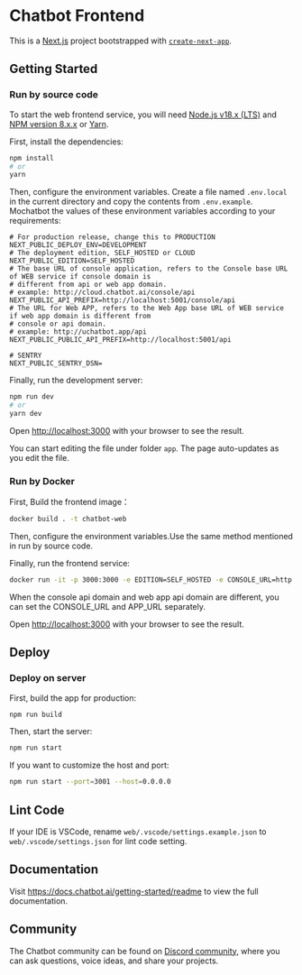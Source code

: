 # Chatbot Frontend
This is a [Next.js](https://nextjs.org/) project bootstrapped with [`create-next-app`](https://github.com/vercel/next.js/tree/canary/packages/create-next-app).

## Getting Started
### Run by source code
To start the web frontend service, you will need [Node.js v18.x (LTS)](https://nodejs.org/en) and [NPM version 8.x.x](https://www.npmjs.com/) or [Yarn](https://yarnpkg.com/).

First, install the dependencies:

```bash
npm install
# or
yarn
```

Then, configure the environment variables. Create a file named `.env.local` in the current directory and copy the contents from `.env.example`. Mochatbot the values of these environment variables according to your requirements:
```
# For production release, change this to PRODUCTION
NEXT_PUBLIC_DEPLOY_ENV=DEVELOPMENT
# The deployment edition, SELF_HOSTED or CLOUD
NEXT_PUBLIC_EDITION=SELF_HOSTED
# The base URL of console application, refers to the Console base URL of WEB service if console domain is
# different from api or web app domain.
# example: http://cloud.chatbot.ai/console/api
NEXT_PUBLIC_API_PREFIX=http://localhost:5001/console/api
# The URL for Web APP, refers to the Web App base URL of WEB service if web app domain is different from
# console or api domain.
# example: http://uchatbot.app/api
NEXT_PUBLIC_PUBLIC_API_PREFIX=http://localhost:5001/api

# SENTRY
NEXT_PUBLIC_SENTRY_DSN=
```

Finally, run the development server:

```bash
npm run dev
# or
yarn dev
```

Open [http://localhost:3000](http://localhost:3000) with your browser to see the result.

You can start editing the file under folder `app`. The page auto-updates as you edit the file.

### Run by Docker
First, Build the frontend image：
```bash
docker build . -t chatbot-web
```

Then, configure the environment variables.Use the same method mentioned in run by source code.

Finally, run the frontend service:
```bash
docker run -it -p 3000:3000 -e EDITION=SELF_HOSTED -e CONSOLE_URL=http://127.0.0.1:3000 -e APP_URL=http://127.0.0.1:3000 chatbot-web
```

When the console api domain and web app api domain are different, you can set the CONSOLE_URL and APP_URL separately.

Open [http://localhost:3000](http://localhost:3000) with your browser to see the result.

## Deploy
### Deploy on server
First, build the app for production:
```bash
npm run build
```

Then, start the server:
```bash
npm run start
```

If you want to customize the host and port:
```bash
npm run start --port=3001 --host=0.0.0.0
```

## Lint Code
If your IDE is VSCode, rename `web/.vscode/settings.example.json` to `web/.vscode/settings.json` for lint code setting.

## Documentation
Visit https://docs.chatbot.ai/getting-started/readme to view the full documentation.

## Community
The Chatbot community can be found on [Discord community](https://discord.com/invite/FngNHpbcY7), where you can ask questions, voice ideas, and share your projects.
